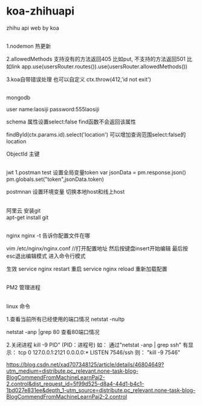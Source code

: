 # koa-zhihuapi
zhihu api web by koa

##
1.nodemon
  热更新

2.allowedMethods 支持没有的方法返回405 比如put, 不支持的方法返回501 比如link
app.use(usersRouter.routes()).use(usersRouter.allowedMethods())

3.koa自带错误处理
也可以自定义 ctx.throw(412,'id not exit')

##
mongodb

user
name:laosiji
password:555laosiji

schema
属性设置select:false  find函数不会返回该属性

findById(ctx.params.id).select('location')
可以增加查询范围select:false的location

ObjectId
主键

##
jwt
1.postman 
test 设置全局变量token
var jsonData = pm.response.json()
pm.globals.set("token",jsonData.token)

postmnan 设置环境变量 切换本地host和线上host

##
阿里云
安装git  
apt-get install git

##
nginx
nginx -t  告诉你配置文件在哪

vim /etc/nginx/nginx.conf   //打开配置地址
然后按键盘insert开始编辑 最后按esc退出编辑模式 进入命令行模式

生效
service nginx restart 重启
service nginx reload  重新加载配置


##
PM2 管理进程


##
linux 命令

1.查看当前所有已经使用的端口情况
netstat   -nultp

netstat  -anp  |grep   80  查看80端口情况

2.关闭进程
kill -9 PID" (PID：进程号)
如：    通过"netstat -anp | grep ssh"
有显示：    tcp 0 127.0.0.1:2121 0.0.0.0:* LISTEN 7546/ssh
则：    "kill -9 7546"

https://blog.csdn.net/xad707348125/article/details/46804649?utm_medium=distribute.pc_relevant.none-task-blog-BlogCommendFromMachineLearnPai2-2.control&dist_request_id=5f99d525-d8a4-44d1-b4c1-1bd027e831ee&depth_1-utm_source=distribute.pc_relevant.none-task-blog-BlogCommendFromMachineLearnPai2-2.control
